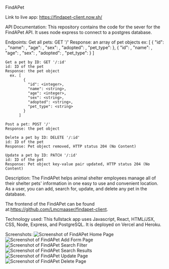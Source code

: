FindAPet

Link to live app: https://findapet-client.now.sh/

API Documentation:
  This repository contains the code for the sever for the FindAPet API. It uses node express to connect to a postgres database.

  Endpoints:
    Get all pets: GET '/'
    Response: an array of pet objects
      ex:
        [
          {
            "id": <integer>,
            "name": <string>,
            "age": <integer>,
            "sex": <string>,
            "adopted": <string>,
            "pet_type": <string>
          },
          {
            "id": <integer>,
            "name": <string>,
            "age": <integer>,
            "sex": <string>,
            "adopted": <string>,
            "pet_type": <string>
          }
        ]

    Get a pet by ID: GET '/:id'
    id: ID of the pet
    Response: the pet object
      ex. [
            {
              "id": <integer>,
              "name": <string>,
              "age": <integer>,
              "sex": <string>,
              "adopted": <string>,
              "pet_type": <string>
            }
          ]

    Post a pet: POST '/'
    Response: the pet object

    Delete a pet by ID: DELETE '/:id'
    id: ID of the pet
    Response: Pet object removed, HTTP status 204 (No Content)

    Update a pet by ID: PATCH '/:id'
    id: ID of the pet
    Response: Pet object key-value pair updated, HTTP status 204 (No Content)

Description:
  The FindAPet helps animal shelter employees manage all of their shelter pets' information in one easy to use and convenient location. As a user, you can add, search for, update, and delete any pet in the database.

  The frontend of the FindAPet can be found at:https://github.com/Lmcmaaser/findapet-client.

Technology used:
  This fullstack app uses Javascript, React, HTML/JSX, CSS, Node, Express, and PostgreSQL. It is deployed on Vercel and Heroku.

Screenshots:
![Screenshot of FindAPet Home Page](screenshots/findapet-screenshot-home.png)
![Screenshot of FindAPet Add Form Page](screenshots/findapet-screenshot-add.png)
![Screenshot of FindAPet Search Filter](screenshots/findapet-screenshot-search.png)
![Screenshot of FindAPet Search Results](screenshots/findapet-screenshot-results.png)
![Screenshot of FindAPet Update Page](screenshots/findapet-screenshot-update.png)
![Screenshot of FindAPet Delete Page](screenshots/findapet-screenshot-delete.png)
